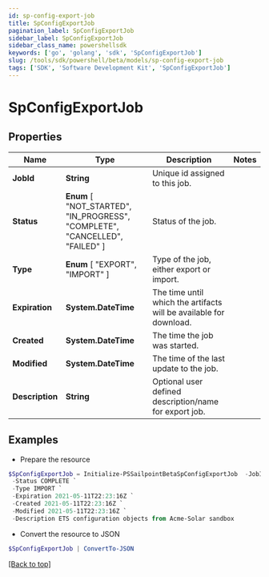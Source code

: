 ```yaml
---
id: sp-config-export-job
title: SpConfigExportJob
pagination_label: SpConfigExportJob
sidebar_label: SpConfigExportJob
sidebar_class_name: powershellsdk
keywords: ['go', 'golang', 'sdk', 'SpConfigExportJob'] 
slug: /tools/sdk/powershell/beta/models/sp-config-export-job
tags: ['SDK', 'Software Development Kit', 'SpConfigExportJob']
---
```



# SpConfigExportJob

## Properties

Name | Type | Description | Notes
------------ | ------------- | ------------- | -------------
**JobId** |  **String** | Unique id assigned to this job. | 
**Status** |   **Enum** [  "NOT_STARTED",    "IN_PROGRESS",    "COMPLETE",    "CANCELLED",    "FAILED" ] | Status of the job. | 
**Type** |   **Enum** [  "EXPORT",    "IMPORT" ] | Type of the job, either export or import. | 
**Expiration** |  **System.DateTime** | The time until which the artifacts will be available for download. | 
**Created** |  **System.DateTime** | The time the job was started. | 
**Modified** |  **System.DateTime** | The time of the last update to the job. | 
**Description** |  **String** | Optional user defined description/name for export job. | 

## Examples

- Prepare the resource
```powershell
$SpConfigExportJob = Initialize-PSSailpointBetaSpConfigExportJob  -JobId 3469b87d-48ca-439a-868f-2160001da8c1 `
 -Status COMPLETE `
 -Type IMPORT `
 -Expiration 2021-05-11T22:23:16Z `
 -Created 2021-05-11T22:23:16Z `
 -Modified 2021-05-11T22:23:16Z `
 -Description ETS configuration objects from Acme-Solar sandbox
```

- Convert the resource to JSON
```powershell
$SpConfigExportJob | ConvertTo-JSON
```


[[Back to top]](#) 

